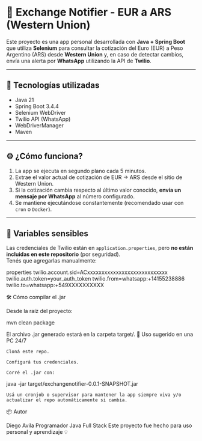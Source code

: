 # 💱 Exchange Notifier - EUR a ARS (Western Union)

Este proyecto es una app personal desarrollada con **Java + Spring Boot** que utiliza **Selenium** para consultar la cotización del Euro (EUR) a Peso Argentino (ARS) desde **Western Union** y, en caso de detectar cambios, envía una alerta por **WhatsApp** utilizando la API de **Twilio**.

---

## 🚀 Tecnologías utilizadas

- Java 21
- Spring Boot 3.4.4
- Selenium WebDriver
- Twilio API (WhatsApp)
- WebDriverManager
- Maven

---

## ⚙️ ¿Cómo funciona?

1. La app se ejecuta en segundo plano cada 5 minutos.
2. Extrae el valor actual de cotización de EUR → ARS desde el sitio de Western Union.
3. Si la cotización cambia respecto al último valor conocido, **envía un mensaje por WhatsApp** al número configurado.
4. Se mantiene ejecutándose constantemente (recomendado usar con `cron` o `Docker`).

---

## 🔐 Variables sensibles

Las credenciales de Twilio están en `application.properties`, pero **no están incluidas en este repositorio** (por seguridad).  
Tenés que agregarlas manualmente:

properties
twilio.account.sid=ACxxxxxxxxxxxxxxxxxxxxxxxxxxxx
twilio.auth.token=your_auth_token
twilio.from=whatsapp:+14155238886
twilio.to=whatsapp:+549XXXXXXXXXX


🛠 Cómo compilar el .jar

Desde la raíz del proyecto:

mvn clean package

El archivo .jar generado estará en la carpeta target/.
🧠 Uso sugerido en una PC 24/7

    Cloná este repo.

    Configurá tus credenciales.

    Corré el .jar con:

java -jar target/exchangenotifier-0.0.1-SNAPSHOT.jar

    Usá un cronjob o supervisor para mantener la app siempre viva y/o actualizar el repo automáticamente si cambia.

📦 Autor

Diego Avila
Programador Java Full Stack
Este proyecto fue hecho para uso personal y aprendizaje 💡

